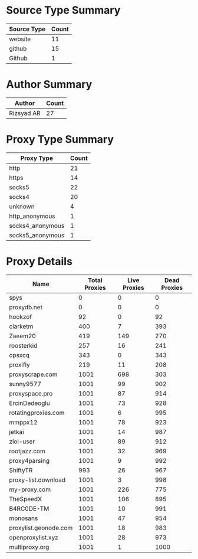 # Source Type Summary

| Source Type | Count |
|-------------|-------|
| website | 11 |
| github | 15 |
| Github | 1 |


# Author Summary

| Author | Count |
|--------|-------|
| Rizsyad AR | 27 |


# Proxy Type Summary

| Proxy Type | Count |
|------------|-------|
| http | 21 |
| https | 14 |
| socks5 | 22 |
| socks4 | 20 |
| unknown | 4 |
| http_anonymous | 1 |
| socks4_anonymous | 1 |
| socks5_anonymous | 1 |


# Proxy Details

| Name | Total Proxies | Live Proxies | Dead Proxies |
|------|---------------|--------------|---------------|
| spys | 0 | 0 | 0 |
| proxydb.net | 0 | 0 | 0 |
| hookzof | 92 | 0 | 92 |
| clarketm | 400 | 7 | 393 |
| Zaeem20 | 419 | 149 | 270 |
| roosterkid | 257 | 16 | 241 |
| opsxcq | 343 | 0 | 343 |
| proxifly | 219 | 11 | 208 |
| proxyscrape.com | 1001 | 698 | 303 |
| sunny9577 | 1001 | 99 | 902 |
| proxyspace.pro | 1001 | 87 | 914 |
| ErcinDedeoglu | 1001 | 73 | 928 |
| rotatingproxies.com | 1001 | 6 | 995 |
| mmppx12 | 1001 | 78 | 923 |
| jetkai | 1001 | 14 | 987 |
| zloi-user | 1001 | 89 | 912 |
| rootjazz.com | 1001 | 32 | 969 |
| proxy4parsing | 1001 | 9 | 992 |
| ShiftyTR | 993 | 26 | 967 |
| proxy-list.download | 1001 | 3 | 998 |
| my-proxy.com | 1001 | 226 | 775 |
| TheSpeedX | 1001 | 106 | 895 |
| B4RC0DE-TM | 1001 | 10 | 991 |
| monosans | 1001 | 47 | 954 |
| proxylist.geonode.com | 1001 | 18 | 983 |
| openproxylist.xyz | 1001 | 28 | 973 |
| multiproxy.org | 1001 | 1 | 1000 |
